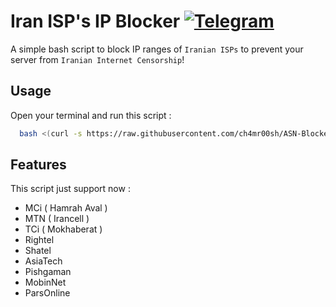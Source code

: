 
# Iran ISP's IP Blocker [![Telegram](https://img.shields.io/badge/Telegram-Join%20Channel-blue)](https://t.me/ch4mr0sh)

A simple bash script to block IP ranges of `Iranian ISPs` to prevent your server from `Iranian Internet Censorship`!

## Usage
Open your terminal and run this script :

```bash
  bash <(curl -s https://raw.githubusercontent.com/ch4mr00sh/ASN-Blocker/master/isp-blocker.sh)
```
## Features
This script just support now :

- MCi ( Hamrah Aval )
- MTN ( Irancell )
- TCi ( Mokhaberat )
- Rightel
- Shatel
- AsiaTech
- Pishgaman
- MobinNet
- ParsOnline
